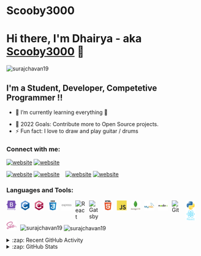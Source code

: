 # Scooby3000
# Hi there, I'm Dhairya - aka [Scooby3000][website] 👋 
<!-- 
[![YouTube Channel Subscribers](https://img.shields.io/youtube/channel/subscribers/UCDCHcqyeQgJ-jVSd6VJkbCw?logo=youtube&logoColor=red&style=for-the-badge)][youtube]
[![Website](https://img.shields.io/website?label=codeSTACKr.com&style=for-the-badge&url=https%3A%2F%2Fcodestackr.com)](https://codestackr.com)
[![Twitter Follow](https://img.shields.io/twitter/follow/codeSTACKr?color=1DA1F2&logo=twitter&style=for-the-badge)](https://twitter.com/intent/follow?original_referer=https%3A%2F%2Fgithub.com%2FcodeSTACKr&screen_name=codeSTACKr)

[![Visual Studio Marketplace Rating (Stars)](https://img.shields.io/visual-studio-marketplace/stars/codestackr.codestackr-theme?label=codeSTACKr%20VS%20Code%20Theme&logo=visualstudiocode&logoColor=ff652f&style=for-the-badge)](https://marketplace.visualstudio.com/items?itemName=codestackr.codestackr-theme)
[![Become A VS Code SuperHero](https://img.shields.io/badge/-Become%20A%20VS%20Code%20SuperHero%20%E2%86%92-gray.svg?colorB=ff652f&style=for-the-badge)](https://vsCodeHero.com) -->
<p align="left"> <img src="https://komarev.com/ghpvc/?username=Scooby3000&label=Profile%20views&color=0e75b6&style=flat" alt="surajchavan19" /> </p>

## I'm a Student, Developer, Competetive Programmer !!
<!-- 
- 🔭 Check out my VS Code course: [Become A VS Code SuperHero!][course]! -->
- 🌱 I’m currently learning everything 🤣
<!-- - 👯 I’m looking to collaborate with other content creators -->
- 🥅 2022 Goals: Contribute more to Open Source projects.
- ⚡ Fun fact: I love to draw and play guitar / drums
<!-- - 😻 Check out the NFT collection I created: [CodeCats](https://opensea.io/collection/codecats?search[sortAscending]=true&search[sortBy]=PRICE&search[toggles][0]=BUY_NOW) -->





### Connect with me:
[![website](./img/globe-light.svg)](https://scooby3000.github.io/Portfolio/#gh-light-mode-only)
[![website](./img/globe-dark.svg)](https://scooby3000.github.io/Portfolio/#gh-dark-mode-only)
&nbsp;&nbsp;
<!-- [![website](./img/youtube-light.svg)](https://youtube.com/codestackr#gh-light-mode-only)
[![website](./img/youtube-dark.svg)](https://youtube.com/codestackr#gh-dark-mode-only)
&nbsp;&nbsp; -->
<!-- [![website](./img/twitter-light.svg)](https://twitter.com/codestackr#gh-light-mode-only)
[![website](./img/twitter-dark.svg)](https://twitter.com/codestackr#gh-dark-mode-only)
&nbsp;&nbsp; -->
[![website](./img/linkedin-light.svg)](https://www.linkedin.com/in/dhairya-shah-094728224/#gh-light-mode-only)
[![website](./img/linkedin-dark.svg)](https://www.linkedin.com/in/dhairya-shah-094728224/#gh-dark-mode-only)
&nbsp;&nbsp;
[![website](./img/instagram-light.svg)](https://www.instagram.com/dhairya_3000/#gh-light-mode-only)
[![website](./img/instagram-dark.svg)](https://www.instagram.com/dhairya_3000/r#gh-dark-mode-only)





<h3 align="left">Languages and Tools:</h3>
<a href="https://getbootstrap.com" target="_blank" rel="noreferrer">       
<!-- <img src="https://raw.githubusercontent.com/devicons/devicon/master/icons/bootstrap/bootstrap-plain-wordmark.svg" alt="bootstrap" width="40" height="40"/> </a> <a href="https://www.cprogramming.com/" target="_blank" rel="noreferrer">      <img src="https://raw.githubusercontent.com/devicons/devicon/master/icons/c/c-original.svg" alt="c" width="40" height="40"/> </a> <a href="https://www.w3schools.com/cpp/" target="_blank" rel="noreferrer">         <img src="https://raw.githubusercontent.com/devicons/devicon/master/icons/cplusplus/cplusplus-original.svg" alt="cplusplus" width="40" height="40"/> </a> <a href="https://www.w3schools.com/css/" target="_blank" rel="noreferrer">         <img src="https://raw.githubusercontent.com/devicons/devicon/master/icons/css3/css3-original-wordmark.svg" alt="css3" width="40" height="40"/> </a> <a href="https://www.djangoproject.com/" target="_blank" rel="noreferrer">    <img src="https://raw.githubusercontent.com/devicons/devicon/master/icons/django/django-original.svg" alt="django" width="40" height="40" /> </a> <a href="https://expressjs.com" target="_blank" rel="noreferrer">       <img src="https://raw.githubusercontent.com/devicons/devicon/master/icons/express/express-original-wordmark.svg" alt="express" width="40" height="40"/> </a> <a href="https://www.figma.com/" target="_blank" rel="noreferrer">         
<img src="https://www.vectorlogo.zone/logos/figma/figma-icon.svg" alt="figma" width="40" height="40"/> </a> <a href="https://git-scm.com/" target="_blank" rel="noreferrer">       
 <img src="https://www.vectorlogo.zone/logos/git-scm/git-scm-icon.svg" alt="git" width="40" height="40"/> </a> <a href="https://www.w3.org/html/" target="_blank" rel="noreferrer">      
 <img src="https://raw.githubusercontent.com/devicons/devicon/master/icons/html5/html5-original-wordmark.svg" alt="html5" width="40" height="40"/> </a> <a href="https://developer.mozilla.org/en-US/docs/Web/JavaScript" target="_blank" rel="noreferrer">      
 <img src="https://raw.githubusercontent.com/devicons/devicon/master/icons/javascript/javascript-original.svg" alt="javascript" width="40" height="40"/> </a> <a href="https://www.mongodb.com/" target="_blank" rel="noreferrer">       
 <img src="https://raw.githubusercontent.com/devicons/devicon/master/icons/mongodb/mongodb-original-wordmark.svg" alt="mongodb" width="40" height="40"/> </a> <a href="https://www.mysql.com/" target="_blank" rel="noreferrer">        
  <img src="https://raw.githubusercontent.com/devicons/devicon/master/icons/mysql/mysql-original-wordmark.svg" alt="mysql" width="40" height="40"/> </a> <a href="https://nodejs.org" target="_blank" rel="noreferrer">        
  <img src="https://raw.githubusercontent.com/devicons/devicon/master/icons/nodejs/nodejs-original-wordmark.svg" alt="nodejs" width="40" height="40"/> </a> <a href="https://opencv.org/" target="_blank" rel="noreferrer">      
  <img src="https://www.vectorlogo.zone/logos/opencv/opencv-icon.svg" alt="opencv" width="40" height="40"/> </a> <a href="https://www.python.org" target="_blank" rel="noreferrer">        
  <img src="https://raw.githubusercontent.com/devicons/devicon/master/icons/python/python-original.svg" alt="python" width="40" height="40"/> </a> <a href="https://reactjs.org/" target="_blank" rel="noreferrer">      
  <img src="https://raw.githubusercontent.com/devicons/devicon/master/icons/react/react-original-wordmark.svg" alt="react" width="40" height="40"/> </a> <a href="https://sass-lang.com" target="_blank" rel="noreferrer">        
  <img src="https://raw.githubusercontent.com/devicons/devicon/master/icons/sass/sass-original.svg" alt="sass" width="40" height="40"/>  -->



[<img align="left" alt="Visual Studio Code" width="26px" src="https://raw.githubusercontent.com/devicons/devicon/master/icons/bootstrap/bootstrap-plain-wordmark.svg" style="padding-right:10px;" />](https://code.visualstudio.com/)
[<img align="left" alt="HTML5" width="26px" src="https://raw.githubusercontent.com/devicons/devicon/master/icons/c/c-original.svg" style="padding-right:10px;" />](https://developer.mozilla.org/en-US/docs/Glossary/HTML5)
[<img align="left" alt="CSS3" width="26px" src="https://raw.githubusercontent.com/devicons/devicon/master/icons/cplusplus/cplusplus-original.svg" style="padding-right:10px;" />]()
[<img align="left" alt="Sass" width="26px" src="https://raw.githubusercontent.com/devicons/devicon/master/icons/css3/css3-original-wordmark.svg" style="padding-right:10px;" />]()
[<img align="left" alt="JavaScript" width="26px" src="https://raw.githubusercontent.com/devicons/devicon/master/icons/express/express-original-wordmark.svg" style="padding-right:10px;" />]()
[<img align="left" alt="React" width="26px" src="https://www.vectorlogo.zone/logos/figma/figma-icon.svg" style="padding-right:10px;" />]()
[<img align="left" alt="Gatsby" width="26px" src="https://www.vectorlogo.zone/logos/git-scm/git-scm-icon.svg" style="padding-right:10px;" />]()
[<img align="left" alt="GraphQL" width="26px" src="https://raw.githubusercontent.com/devicons/devicon/master/icons/html5/html5-original-wordmark.svg" style="padding-right:10px;" />]()
[<img align="left" alt="Node.js" width="26px" src="https://raw.githubusercontent.com/devicons/devicon/master/icons/javascript/javascript-original.svg" style="padding-right:10px;" />]()
[<img align="left" alt="Deno" width="26px" src="https://raw.githubusercontent.com/devicons/devicon/master/icons/mongodb/mongodb-original-wordmark.svg" style="padding-right:10px;" />]()
[<img align="left" alt="MongoDB" width="26px" src="https://raw.githubusercontent.com/devicons/devicon/master/icons/mysql/mysql-original-wordmark.svg" style="padding-right:10px;" />]()
[<img align="left" alt="MySQL" width="26px" src="https://raw.githubusercontent.com/devicons/devicon/master/icons/nodejs/nodejs-original-wordmark.svg" style="padding-right:10px;" />]()
[<img align="left" alt="Git" width="26px" src="https://www.vectorlogo.zone/logos/opencv/opencv-icon.svg" style="padding-right:10px;" />]()
[<img align="left" alt="Git" width="26px" src="https://raw.githubusercontent.com/devicons/devicon/master/icons/python/python-original.svg" style="padding-right:10px;" />]()
[<img align="left" alt="Git" width="26px" src="https://raw.githubusercontent.com/devicons/devicon/master/icons/react/react-original-wordmark.svg" style="padding-right:10px;" />]()
[<img align="left" alt="Git" width="26px" src="https://raw.githubusercontent.com/devicons/devicon/master/icons/sass/sass-original.svg" style="padding-right:10px;" />]()
</a>
<!-- [<img align="left" alt="GitHub" width="26px" src="https://user-images.githubusercontent.com/3369400/139447912-e0f43f33-6d9f-45f8-be46-2df5bbc91289.png" style="padding-right:10px;" />](#gh-dark-mode-only)
[<img align="left" alt="GitHub" width="26px" src="https://user-images.githubusercontent.com/3369400/139448065-39a229ba-4b06-434b-bc67-616e2ed80c8f.png" style="padding-right:10px;" />](#gh-light-mode-only)
[<img align="left" alt="Terminal" width="26px" src="./img/terminal-light.svg" />](#gh-light-mode-only)
[<img align="left" alt="Terminal" width="26px" src="./img/terminal-dark.svg" />](#gh-dark-mode-only) -->

<br />
<br />

---

<!-- ### 📺 Latest YouTube Videos -->

<!-- YOUTUBE:START -->
<!-- - [🔴 TypeScript Congress 2022 LIVE | The Type of Conference Developers Need](https://www.youtube.com/watch?v=jLqZyBnno54)
- [Fastest Upgrade to React 18!! Only 1 Second! 🤯](https://www.youtube.com/watch?v=JLyVyURIWG0)
- [5 Reasons You Should NOT Create an NFT Collection!!](https://www.youtube.com/watch?v=1ktrrwasouc)
- [Do You Need To Know Web Dev To Become A Web3 Developer? With Hashlips](https://www.youtube.com/watch?v=oQBRZMo0e34)
- [BEST Mint From Site &lpar;dapp&rpar; - Entire Process! Whitelist &amp; Launch an NFT Collection &lpar;10,000+&rpar;](https://www.youtube.com/watch?v=cLB7u0KQFIs) -->
<!-- YOUTUBE:END -->

<!-- ➡️ [more videos...](https://youtube.com/codestackr)

--- -->

<!-- ### 📕 Latest Blog Posts -->

<!-- BLOG-POST-LIST:START -->
<!-- - [Getting Started with MongoDB &amp; Mongoose](https://dev.to/codestackr/getting-started-with-mongodb-mongoose-2h6a)
- [How To Pass Application Tracking Systems &lpar;ATS&rpar; &amp; Get Interviews - Resume Tips for Software Developer](https://dev.to/codestackr/how-to-pass-application-tracking-systems-ats-get-interviews-resume-tips-for-software-developer-4bmo)
- [Microinteractions: Password Validation Animation](https://dev.to/codestackr/microinteractions-password-validation-animation-5629)
- [Notion + YouTube - A Powerful Combination for Productivity](https://dev.to/codestackr/notion-youtube-a-powerful-combination-for-productivity-1def)
- [Regular Expressions &lpar;RegEx&rpar; Crash Course](https://dev.to/codestackr/regular-expressions-regex-crash-course-248n) -->
<!-- BLOG-POST-LIST:END -->

<!-- ➡️ [more blog posts...](https://codestackr.com)

--- -->
<p><img align="left" src="https://github-readme-stats.vercel.app/api/top-langs?username=Scooby3000&show_icons=true&locale=en&layout=compact" alt="surajchavan19" /></p>

<p>&nbsp;<img align="center" width="420" src="https://github-readme-stats.vercel.app/api?username=Scooby3000&show_icons=true&locale=en" alt="surajchavan19" /></p>

<details>
  <summary>:zap: Recent GitHub Activity</summary>
  
<!--START_SECTION:activity-->
<!-- 1. 🎉 Merged PR [#1](https://github.com/mongodb-developer/prisma-nextjs-example/pull/1) in [mongodb-developer/prisma-nextjs-example](https://github.com/mongodb-developer/prisma-nextjs-example)
2. 💪 Opened PR [#1](https://github.com/mongodb-developer/prisma-nextjs-example/pull/1) in [mongodb-developer/prisma-nextjs-example](https://github.com/mongodb-developer/prisma-nextjs-example)
3. ❗️ Closed issue [#40](https://github.com/codeSTACKr/minter-dapp/issues/40) in [codeSTACKr/minter-dapp](https://github.com/codeSTACKr/minter-dapp)
4. 🗣 Commented on [#40](https://github.com/codeSTACKr/minter-dapp/issues/40) in [codeSTACKr/minter-dapp](https://github.com/codeSTACKr/minter-dapp)
5. 🗣 Commented on [#38](https://github.com/codeSTACKr/minter-dapp/issues/38) in [codeSTACKr/minter-dapp](https://github.com/codeSTACKr/minter-dapp) -->
<!--END_SECTION:activity-->

</details>

<details>
  <summary>:zap: GitHub Stats</summary>

  <img align="left" alt="codeSTACKr's GitHub Stats" src="https://github-readme-stats.vercel.app/api?username=Scooby3000&show_icons=true&hide_border=false&title_color=ff652f&icon_color=FFE400&bg_color=09131B&text_color=ffffff&border_color=0c1a25" />

</details>

[website]: https://scooby3000.github.io/Portfolio/
<!-- [course]: http://vsCodeHero.com
[twitter]: https://twitter.com/codeSTACKr -->
<!-- [youtube]: https://youtube.com/codeSTACKr -->
[instagram]: https://www.instagram.com/dhairya_3000/
[linkedin]: https://www.linkedin.com/in/dhairya-shah-094728224/
<!-- [webdevplaylist]: https://www.youtube.com/playlist?list=PLkwxH9e_vrAJ0WbEsFA9W3I1W-g_BTsbt
[jsplaylist]: https://www.youtube.com/playlist?list=PLkwxH9e_vrALRJKu7wfXby3MKeflhTu6B
[cssplaylist]: https://www.youtube.com/playlist?list=PLkwxH9e_vrALSdvZuEh6gqQdmDoDIoqz4
[reactplaylist]: https://www.youtube.com/playlist?list=PLkwxH9e_vrAK4TdffpxKY3QGyHCpxFcQ0
  -->










<!-- <h1 align="center">Hi 👋, I'm Suraj Chavan</h1>
<h3 align="center">A passionate Web Developer from India</h3>
<img align="right" alt="Coding" width="400" src="https://static1.s123-cdn-static-a.com/uploads/5555641/normal_614650aa3c2a1.gif"> -->



<!-- - 🔭 I'm a Computer Science student

- 🌱 I’m currently learning **React**

- 👯 I’m looking to collaborate with new people

- 💬 Ask me about **Node.js, EJS, and express.js**

- 📫 How to reach me: **surajchavan19@gmail.com**

- ⚡ Fun fact: **The Firefox logo isn’t a fox… it’s a red panda!** -->

<!-- <h3 align="left">Connect with me:</h3>
<p align="left">
<a href="https://linkedin.com/in/suraj-arun-chavan" target="blank"><img align="center" src="https://raw.githubusercontent.com/rahuldkjain/github-profile-readme-generator/master/src/images/icons/Social/linked-in-alt.svg" alt="suraj-arun-chavan" height="30" width="40" /></a>
<a href="https://instagram.com/surajchavan19" target="blank"><img align="center" src="https://raw.githubusercontent.com/rahuldkjain/github-profile-readme-generator/master/src/images/icons/Social/instagram.svg" alt="surajchavan19" height="30" width="40" /></a>
</p> -->

<!-- <h3 align="left">Languages and Tools:</h3> -->
<!-- <p align="left"> <a href="https://getbootstrap.com" target="_blank" rel="noreferrer"> <img src="https://raw.githubusercontent.com/devicons/devicon/master/icons/bootstrap/bootstrap-plain-wordmark.svg" alt="bootstrap" width="40" height="40"/> </a> <a href="https://www.cprogramming.com/" target="_blank" rel="noreferrer"> <img src="https://raw.githubusercontent.com/devicons/devicon/master/icons/c/c-original.svg" alt="c" width="40" height="40"/> </a> <a href="https://www.w3schools.com/cpp/" target="_blank" rel="noreferrer"> <img src="https://raw.githubusercontent.com/devicons/devicon/master/icons/cplusplus/cplusplus-original.svg" alt="cplusplus" width="40" height="40"/> </a> <a href="https://www.w3schools.com/css/" target="_blank" rel="noreferrer"> <img src="https://raw.githubusercontent.com/devicons/devicon/master/icons/css3/css3-original-wordmark.svg" alt="css3" width="40" height="40"/> </a> <a href="https://www.djangoproject.com/" target="_blank" rel="noreferrer"> <img src="https://raw.githubusercontent.com/devicons/devicon/master/icons/django/django-original.svg" alt="django" width="40" height="40"/> </a> <a href="https://expressjs.com" target="_blank" rel="noreferrer"> <img src="https://raw.githubusercontent.com/devicons/devicon/master/icons/express/express-original-wordmark.svg" alt="express" width="40" height="40"/> </a> <a href="https://www.figma.com/" target="_blank" rel="noreferrer"> <img src="https://www.vectorlogo.zone/logos/figma/figma-icon.svg" alt="figma" width="40" height="40"/> </a> <a href="https://git-scm.com/" target="_blank" rel="noreferrer"> <img src="https://www.vectorlogo.zone/logos/git-scm/git-scm-icon.svg" alt="git" width="40" height="40"/> </a> <a href="https://www.w3.org/html/" target="_blank" rel="noreferrer"> <img src="https://raw.githubusercontent.com/devicons/devicon/master/icons/html5/html5-original-wordmark.svg" alt="html5" width="40" height="40"/> </a> <a href="https://developer.mozilla.org/en-US/docs/Web/JavaScript" target="_blank" rel="noreferrer"> <img src="https://raw.githubusercontent.com/devicons/devicon/master/icons/javascript/javascript-original.svg" alt="javascript" width="40" height="40"/> </a> <a href="https://www.mongodb.com/" target="_blank" rel="noreferrer"> <img src="https://raw.githubusercontent.com/devicons/devicon/master/icons/mongodb/mongodb-original-wordmark.svg" alt="mongodb" width="40" height="40"/> </a> <a href="https://www.mysql.com/" target="_blank" rel="noreferrer"> <img src="https://raw.githubusercontent.com/devicons/devicon/master/icons/mysql/mysql-original-wordmark.svg" alt="mysql" width="40" height="40"/> </a> <a href="https://nodejs.org" target="_blank" rel="noreferrer"> <img src="https://raw.githubusercontent.com/devicons/devicon/master/icons/nodejs/nodejs-original-wordmark.svg" alt="nodejs" width="40" height="40"/> </a> <a href="https://opencv.org/" target="_blank" rel="noreferrer"> <img src="https://www.vectorlogo.zone/logos/opencv/opencv-icon.svg" alt="opencv" width="40" height="40"/> </a> <a href="https://www.python.org" target="_blank" rel="noreferrer"> <img src="https://raw.githubusercontent.com/devicons/devicon/master/icons/python/python-original.svg" alt="python" width="40" height="40"/> </a> <a href="https://reactjs.org/" target="_blank" rel="noreferrer"> <img src="https://raw.githubusercontent.com/devicons/devicon/master/icons/react/react-original-wordmark.svg" alt="react" width="40" height="40"/> </a> <a href="https://sass-lang.com" target="_blank" rel="noreferrer"> <img src="https://raw.githubusercontent.com/devicons/devicon/master/icons/sass/sass-original.svg" alt="sass" width="40" height="40"/> </a> </p> -->

<!-- <p><img align="left" src="https://github-readme-stats.vercel.app/api/top-langs?username=surajchavan19&show_icons=true&locale=en&layout=compact" alt="surajchavan19" /></p>

<p>&nbsp;<img align="center" width="420" src="https://github-readme-stats.vercel.app/api?username=surajchavan19&show_icons=true&locale=en" alt="surajchavan19" /></p> -->
<!-- 
<p><img align="center" src="https://github-readme-streak-stats.herokuapp.com/?user=surajchavan19&" alt="surajchavan19" /></p> -->

<!-- [![Suraj's github activity graph](https://activity-graph.herokuapp.com/graph?username=surajchavan19&theme=dracula)](https://github.com/surajchavan19/github-readme-activity-graph) -->


